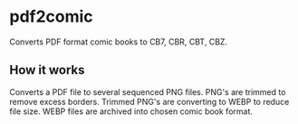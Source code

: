 # pdf2comic

Converts PDF format comic books to CB7, CBR, CBT, CBZ.

## How it works

Converts a PDF file to several sequenced PNG files.
PNG's are trimmed to remove excess borders.
Trimmed PNG's are converting to WEBP to reduce file size.
WEBP files are archived into chosen comic book format.